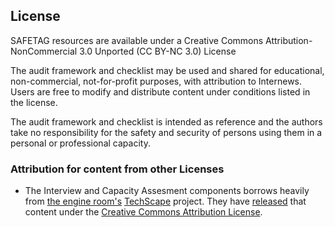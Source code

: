 ## License

SAFETAG resources are available under a Creative Commons Attribution-NonCommercial 3.0 Unported (CC BY-NC 3.0) License

The audit framework and checklist may be used and shared for educational, non-commercial, not-for-profit purposes, with attribution to Internews. Users are free to modify and distribute content under conditions listed in the license.

The audit framework and checklist is intended as reference and the authors take no responsibility for the safety and security of persons using them in a personal or professional capacity. 

### Attribution for content from other Licenses

  * The Interview and Capacity Assesment components borrows heavily from [the engine room's](https://www.theengineroom.org) [TechScape](https://www.theengineroom.org/projects/techscape/) project. They have [released](https://www.theengineroom.org/attribution-policy/) that content under the [Creative Commons Attribution License](https://creativecommons.org/licenses/by/3.0/us/).
